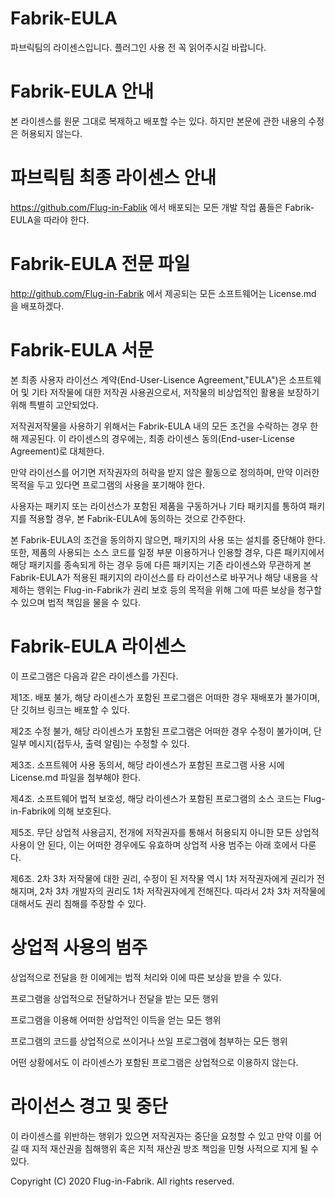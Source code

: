 
# Fabrik-EULA
파브릭팀의 라이센스입니다. 플러그인 사용 전 꼭 읽어주시길 바랍니다.

# Fabrik-EULA 안내

본 라이센스를 원문 그대로 복제하고 배포할 수는 있다. 하지만 본문에 관한 내용의 수정은 허용되지 않는다.

# 파브릭팀 최종 라이센스 안내

https://github.com/Flug-in-Fablik 에서 배포되는 모든 개발 작업 품들은 Fabrik-EULA을 따라야 한다.

# Fabrik-EULA 전문 파일

http://github.com/Flug-in-Fabrik 에서 제공되는 모든 소프트웨어는 License.md 을 배포하겠다.

# Fabrik-EULA 서문

본 최종 사용자 라이선스 계약(End-User-Lisence Agreement,"EULA")은 소프트웨어 및 기타 저작물에 대한 저작권 사용권으로서, 저작물의 비상업적인 활용을 보장하기 위해 특별히 고안되었다.

저작권저작물을 사용하기 위해서는 Fabrik-EULA 내의 모든 조건을 수락하는 경우 한해 제공된다. 이 라이센스의 경우에는, 최종 라이센스 동의(End-user-License Agreement)로 대체한다.

만약 라이선스를 어기면 저작권자의 허락을 받지 않은 활동으로 정의하며, 만약 이러한 목적을 두고 있다면 프로그램의 사용을 포기해야 한다.

사용자는 패키지 또는 라이선스가 포함된 제품을 구동하거나 기타 패키지를 통하여 패키지를 적용할 경우, 본 Fabrik-EULA에 동의하는 것으로 간주한다.

본 Fabrik-EULA의 조건을 동의하지 않으면, 패키지의 사용 또는 설치를 중단해야 한다. 또한, 제품의 사용되는 소스 코드를 일정 부분 이용하거나 인용할 경우, 다른 패키지에서 해당 패키지를 종속되게 하는 경우 등에 다른 패키지는 기존 라이센스와 무관하게 본 Fabrik-EULA가 적용된 패키지의 라이선스를 타 라이선스로 바꾸거나 해당 내용을 삭제하는 행위는 Flug-in-Fabrik가 권리 보호 등의 목적을 위해 그에 따른 보상을 청구할 수 있으며 법적 책임을 물을 수 있다.

# Fabrik-EULA 라이센스

이 프로그램은 다음과 같은 라이센스를 가진다.


제1조. 배포 불가, 해당 라이센스가 포함된 프로그램은 어떠한 경우 재배포가 불가이며, 단 깃허브 링크는 배포할 수 있다.

제2조 수정 불가, 해당 라이센스가 포함된 프로그램은 어떠한 경우 수정이 불가이며, 단 일부 메시지(접두사, 출력 알림)는 수정할 수 있다.

제3조. 소프트웨어 사용 동의서, 해당 라이센스가 포함된 프로그램 사용 시에 License.md 파일을 첨부해야 한다.

제4조. 소프트웨어 법적 보호성, 해당 라이센스가 포함된 프로그램의 소스 코드는 Flug-in-Fabrik에 의해 보호된다.

제5조. 무단 상업적 사용금지, 전개에 저작권자를 통해서 허용되지 아니한 모든 상업적 사용이 안 된다, 이는 어떠한 경우에도 유효하며 상업적 사용 범주는 아래 호에서 다룬다.

제6조. 2차 3차 저작물에 대한 권리, 수정이 된 저작물 역시 1차 저작권자에게 권리가 전해지며, 2차 3차 개발자의 권리도 1차 저작권자에게 전해진다. 따라서 2차 3차 저작물에 대해서도 권리 침해를 주장할 수 있다.

# 상업적 사용의 범주

상업적으로 전달을 한 이에게는 법적 처리와 이에 따른 보상을 받을 수 있다.

프로그램을 상업적으로 전달하거나 전달을 받는 모든 행위

프로그램을 이용해 어떠한 상업적인 이득을 얻는 모든 행위

프로그램의 코드를 상업적으로 쓰이거나 쓰일 프로그램에 첨부하는 모든 행위


어떤 상황에서도 이 라이센스가 포함된 프로그램은 상업적으로 이용하지 않는다.

# 라이선스 경고 및 중단

이 라이센스를 위반하는 행위가 있으면 저작권자는 중단을 요청할 수 있고 만약 이를 어길 때 지적 재산권을 침해행위 혹은 지적 재산권 방조 책임을 민형 사적으로 지게 될 수 있다.

Copyright (C) 2020 Flug-in-Fabrik. All rights reserved.
